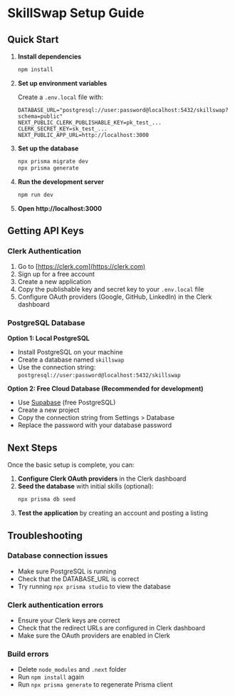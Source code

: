 # SkillSwap Setup Guide

## Quick Start

1. **Install dependencies**
   ```bash
   npm install
   ```

2. **Set up environment variables**
   
   Create a `.env.local` file with:
   ```env
   DATABASE_URL="postgresql://user:password@localhost:5432/skillswap?schema=public"
   NEXT_PUBLIC_CLERK_PUBLISHABLE_KEY=pk_test_...
   CLERK_SECRET_KEY=sk_test_...
   NEXT_PUBLIC_APP_URL=http://localhost:3000
   ```

3. **Set up the database**
   ```bash
   npx prisma migrate dev
   npx prisma generate
   ```

4. **Run the development server**
   ```bash
   npm run dev
   ```

5. **Open http://localhost:3000**

## Getting API Keys

### Clerk Authentication

1. Go to [https://clerk.com](https://clerk.com)
2. Sign up for a free account
3. Create a new application
4. Copy the publishable key and secret key to your `.env.local` file
5. Configure OAuth providers (Google, GitHub, LinkedIn) in the Clerk dashboard

### PostgreSQL Database

**Option 1: Local PostgreSQL**
- Install PostgreSQL on your machine
- Create a database named `skillswap`
- Use the connection string: `postgresql://user:password@localhost:5432/skillswap`

**Option 2: Free Cloud Database (Recommended for development)**
- Use [Supabase](https://supabase.com) (free PostgreSQL)
- Create a new project
- Copy the connection string from Settings > Database
- Replace the password with your database password

## Next Steps

Once the basic setup is complete, you can:

1. **Configure Clerk OAuth providers** in the Clerk dashboard
2. **Seed the database** with initial skills (optional):
   ```bash
   npx prisma db seed
   ```
3. **Test the application** by creating an account and posting a listing

## Troubleshooting

### Database connection issues
- Make sure PostgreSQL is running
- Check that the DATABASE_URL is correct
- Try running `npx prisma studio` to view the database

### Clerk authentication errors
- Ensure your Clerk keys are correct
- Check that the redirect URLs are configured in Clerk dashboard
- Make sure the OAuth providers are enabled in Clerk

### Build errors
- Delete `node_modules` and `.next` folder
- Run `npm install` again
- Run `npx prisma generate` to regenerate Prisma client
